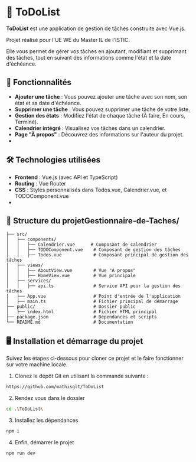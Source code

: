# 📝 ToDoList

**ToDoList** est une application de gestion de tâches construite avec Vue.js.

Projet réalisé pour l'UE WE du Master IL de l'ISTIC.

Elle vous permet de gérer vos tâches en ajoutant, modifiant et supprimant des tâches, tout en suivant des informations comme l'état et la date d'échéance.

## 🚀 Fonctionnalités

- **Ajouter une tâche** : Vous pouvez ajouter une tâche avec son nom, son état et sa date d'échéance.
- **Supprimer une tâche** : Vous pouvez supprimer une tâche de votre liste.
- **Gestion des états** : Modifiez l'état de chaque tâche (À faire, En cours, Terminé).
- **Calendrier intégré** : Visualisez vos tâches dans un calendrier.
- **Page "À propos"** : Découvrez des informations sur l'auteur du projet.
- 
## 🛠️ Technologies utilisées

- **Frontend** : Vue.js (avec API et TypeScript)
- **Routing** : Vue Router
- **CSS** : Styles personnalisés dans Todos.vue, Calendrier.vue, et TODOComponent.vue
- 
## 📂 Structure du projetGestionnaire-de-Taches/

```plaintext
├── src/
│   ├── components/
│   │   ├── Calendrier.vue      # Composant de calendrier
│   │   ├── TODOComponent.vue    # Composant de gestion des tâches
│   │   ├── Todos.vue            # Composant principal de gestion des tâches
│   ├── views/
│   │   ├── AboutView.vue        # Vue "À propos"
│   │   ├── HomeView.vue         # Vue principale
│   ├── services/
│   │   ├── api.ts               # Service API pour la gestion des tâches
│   ├── App.vue                  # Point d'entrée de l'application
│   ├── main.ts                  # Fichier principal de démarrage
├── public/                      # Dossier public
│   ├── index.html               # Fichier HTML principal
├── package.json                 # Dépendances et scripts
└── README.md                    # Documentation
```

## 🖥️ Installation et démarrage du projet

Suivez les étapes ci-dessous pour cloner ce projet et le faire fonctionner sur votre machine locale.

  1. Clonez le dépôt Git en utilisant la commande suivante :
   
   ```bash
   https://github.com/mathisglt/ToDoList
   ```
   
   2. Rendez vous dans le dossier
   
   ```bash
   cd .\ToDoList\
   ```
   
   3. Installez les dépendances
   
   ```bash
   npm i 
   ```
   
   4. Enfin, démarrer le projet
   
   ```bash
   npm run dev
   ```
